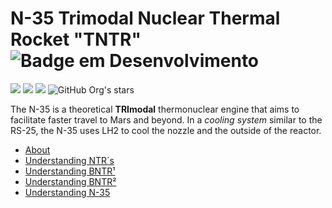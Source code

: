 # N-35 Trimodal Nuclear Thermal Rocket "TNTR" ![Badge em Desenvolvimento](http://img.shields.io/static/v1?label=Develop%20stage&message=%2035pvd&color=GREEN&style=for-the-badge)
 <img src="https://img.shields.io/badge/License-GPL_3.0-blue"> <img src="https://img.shields.io/badge/List_of_projects-here-red"> <img src="https://img.shields.io/badge/PDFs-here-8A2BE2"> ![GitHub Org's stars](https://img.shields.io/github/stars/MaybeATerraformer?style=social)

The N-35 is a theoretical **TRImodal** thermonuclear engine that aims to facilitate faster travel to Mars and beyond. In a *cooling system* similar to the RS-25, the N-35 uses LH2 to cool the nozzle and the outside of the reactor.

* [About](https://ntrs.nasa.gov/api/citations/20130012505/downloads/20130012505.pdf)
* [Understanding NTR´s](https://ntrs.nasa.gov/api/citations/20130012505/downloads/20130012505.pdf)
* [Understanding BNTR¹](https://ntrs.nasa.gov/api/citations/20140016833/downloads/20140016833.pdf)
* [Understanding BNTR²](https://ntrs.nasa.gov/api/citations/20040182399/downloads/20040182399.pdf)
* [Understanding N-35](https://ntrs.nasa.gov/api/citations/20130012505/downloads/20130012505.pdf)
